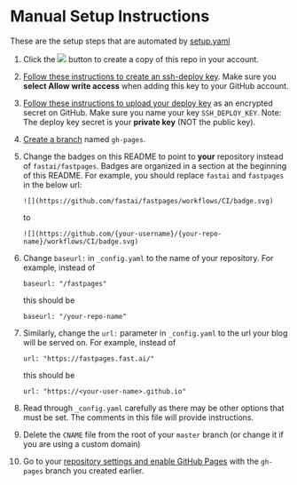 # Manual Setup Instructions

These are the setup steps that are automated by [setup.yaml](.github/workflows/setup.yaml)

1. Click the [![](https://img.shields.io/static/v1?label=&message=Use%20this%20template&color=brightgreen&style=flat)](https://github.com/fastai/fastpages/generate) button to create a copy of this repo in your account.

2. [Follow these instructions to create an ssh-deploy key](https://developer.github.com/v3/guides/managing-deploy-keys/#deploy-keys).  Make sure you **select Allow write access** when adding this key to your GitHub account.

3. [Follow these instructions to upload your deploy key](https://help.github.com/en/actions/configuring-and-managing-workflows/creating-and-storing-encrypted-secrets#creating-encrypted-secrets) as an encrypted secret on GitHub.  Make sure you name your key `SSH_DEPLOY_KEY`.  Note: The deploy key secret is your **private key** (NOT the public key).

4. [Create a branch](https://help.github.com/en/github/collaborating-with-issues-and-pull-requests/creating-and-deleting-branches-within-your-repository#creating-a-branch) named `gh-pages`.

5. Change the badges on this README to point to **your** repository instead of `fastai/fastpages`.  Badges are organized in a section at the beginning of this README.  For example, you should replace `fastai` and `fastpages` in the below url:

    `![](https://github.com/fastai/fastpages/workflows/CI/badge.svg)`

      to

    `![](https://github.com/{your-username}/{your-repo-name}/workflows/CI/badge.svg)`

6. Change `baseurl:` in `_config.yaml` to the name of your repository. For example, instead of 

    `baseurl: "/fastpages"`

    this should be

    `baseurl: "/your-repo-name"`

7. Similarly, change the `url:` parameter in `_config.yaml` to the url your blog will be served on.  For example, instead of

    `url: "https://fastpages.fast.ai/"`

    this should be 

    `url: "https://<your-user-name>.github.io"`

8. Read through `_config.yaml` carefully as there may be other options that must be set.  The comments in this file will provide instructions. 

9. Delete the `CNAME` file from the root of your `master` branch (or change it if you are using a custom domain)

10. Go to your [repository settings and enable GitHub Pages](https://help.github.com/en/enterprise/2.13/user/articles/configuring-a-publishing-source-for-github-pages) with the `gh-pages` branch you created earlier.
